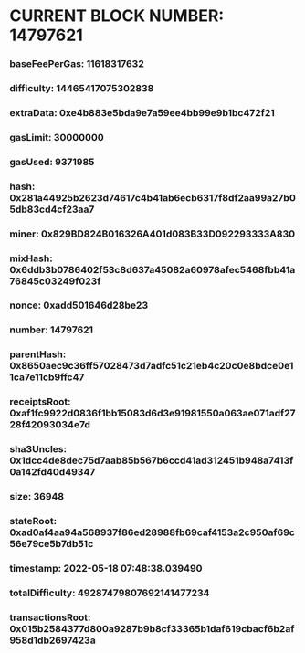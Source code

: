 # CURRENT BLOCK NUMBER: 14797621

### baseFeePerGas: 11618317632
### difficulty: 14465417075302838
### extraData: 0xe4b883e5bda9e7a59ee4bb99e9b1bc472f21
### gasLimit: 30000000
### gasUsed: 9371985
### hash: 0x281a44925b2623d74617c4b41ab6ecb6317f8df2aa99a27b05db83cd4cf23aa7
### miner: 0x829BD824B016326A401d083B33D092293333A830
### mixHash: 0x6ddb3b0786402f53c8d637a45082a60978afec5468fbb41a76845c03249f023f
### nonce: 0xadd501646d28be23
### number: 14797621
### parentHash: 0x8650aec9c36ff57028473d7adfc51c21eb4c20c0e8bdce0e11ca7e11cb9ffc47
### receiptsRoot: 0xaf1fc9922d0836f1bb15083d6d3e91981550a063ae071adf2728f42093034e7d
### sha3Uncles: 0x1dcc4de8dec75d7aab85b567b6ccd41ad312451b948a7413f0a142fd40d49347
### size: 36948
### stateRoot: 0xad0af4aa94a568937f86ed28988fb69caf4153a2c950af69c56e79ce5b7db51c
### timestamp: 2022-05-18 07:48:38.039490
### totalDifficulty: 49287479807692141477234
### transactionsRoot: 0x015b2584377d800a9287b9b8cf33365b1daf619cbacf6b2af958d1db2697423a
